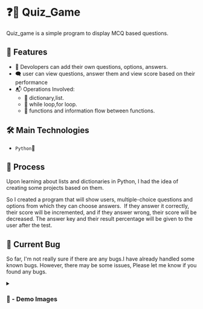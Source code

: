 # ❓🥴 Quiz_Game

Quiz_game is a simple program to display MCQ based questions.

## 🚀 Features

- 👤 Devolopers can add their own questions, options, answers.
- 🗨 user can view questions, answer them and view score based on their performance
- 📬 Operations Involved:
  - 📁 dictionary,list.
  - 🔄 while loop,for loop.
  - 📝 functions and information flow between functions.

## 🛠️ Main Technologies

- `Python`🐍

## 📝 Process

Upon learning about lists and dictionaries in Python, I had the idea of creating some projects based on them.

So I created a program that will show users, multiple-choice questions and options from which they can choose answers.  If they answer it correctly, their score will be incremented, and if they answer wrong, their score will be decreased. The answer key and their result percentage will be given to the user after the test.

## 🐛 Current Bug

So far, I'm not really sure if there are any bugs.I have already handled some known bugs. However, there may be some issues, Please let me know if you found any bugs.

<details>
<summary><h3> 📸 - Demo Images </h3></summary>

#

![Sample output](./assets/qg.png)

</details>
